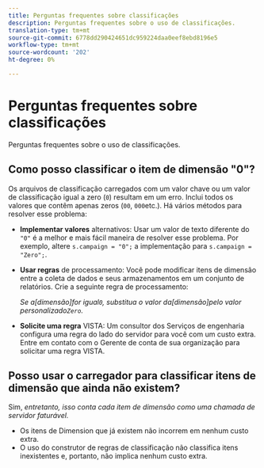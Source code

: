 ```yaml
---
title: Perguntas frequentes sobre classificações
description: Perguntas frequentes sobre o uso de classificações.
translation-type: tm+mt
source-git-commit: 6778dd290424651dc959224daa0eef8ebd8196e5
workflow-type: tm+mt
source-wordcount: '202'
ht-degree: 0%

---
```



# Perguntas frequentes sobre classificações

Perguntas frequentes sobre o uso de classificações.

## Como posso classificar o item de dimensão &quot;0&quot;?

Os arquivos de classificação carregados com um valor chave ou um valor de classificação igual a zero (`0`) resultam em um erro. Inclui todos os valores que contêm apenas zeros (`00`, `000`etc.). Há vários métodos para resolver esse problema:

* **Implementar valores** alternativos: Usar um valor de texto diferente do `"0"` é a melhor e mais fácil maneira de resolver esse problema. Por exemplo, altere `s.campaign = "0";` a implementação para `s.campaign = "Zero";`.

* **Usar regras** de processamento: Você pode modificar itens de dimensão entre a coleta de dados e seus armazenamentos em um conjunto de relatórios. Crie a seguinte regra de processamento:

   *Se a[dimensão]for igual`0`, substitua o valor da[dimensão]pelo valor personalizado`Zero`.*

* **Solicite uma regra** VISTA: Um consultor dos Serviços de engenharia configura uma regra do lado do servidor para você com um custo extra. Entre em contato com o Gerente de conta de sua organização para solicitar uma regra VISTA.

## Posso usar o carregador para classificar itens de dimensão que ainda não existem?

Sim, *entretanto, isso conta cada item de dimensão como uma chamada de servidor faturável.*

* Os itens de Dimension que já existem não incorrem em nenhum custo extra.
* O uso do construtor de regras de classificação não classifica itens inexistentes e, portanto, não implica nenhum custo extra.
